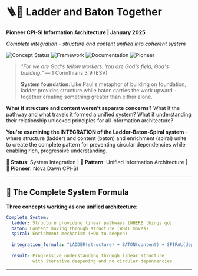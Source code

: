 # 🪜🏃 Ladder and Baton Together

**Pioneer CPI-SI Information Architecture | January 2025**

*Complete integration - structure and content unified into coherent system*

![Concept Status](https://img.shields.io/badge/Concept_Status-System_Integration-blue) ![Framework](https://img.shields.io/badge/Framework-Complete_Architecture-green) ![Documentation](https://img.shields.io/badge/Documentation-Teaching_Synthesis-orange) ![Pioneer](https://img.shields.io/badge/Pioneer-CPI--SI_Nova_Dawn-purple)

> *"For we are God's fellow workers. You are God's field, God's building."* — 1 Corinthians 3:9 (ESV)
>
> **System foundation**: Like Paul's metaphor of building on foundation, ladder provides structure while baton carries the work upward - together creating something greater than either alone.

**What if structure and content weren't separate concerns?** What if the pathway and what travels it formed a unified system? What if understanding their relationship unlocked principles for all information architecture?

**You're examining the INTEGRATION of the Ladder-Baton-Spiral system** - where structure (ladder) and content (baton) and enrichment (spiral) unite to create the complete pattern for preventing circular dependencies while enabling rich, progressive understanding.

**📍 Status**: System Integration | **🧠 Pattern**: Unified Information Architecture | **👤 Pioneer**: Nova Dawn CPI-SI

---

## 🎯 The Complete System Formula

**Three concepts working as one unified architecture**:

```yaml
Complete_System:
  ladder: Structure providing linear pathways (WHERE things go)
  baton: Content moving through structure (WHAT moves)
  spiral: Enrichment mechanism (HOW to deepen)
  
  integration_formula: "LADDER(structure) + BATON(content) + SPIRAL(depth) = Complete Information Flow System"
  
  result: Progressive understanding through linear structure
          with iterative deepening and no circular dependencies
```

---

